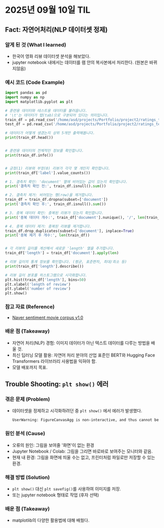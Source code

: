 # 2025년 09월 10일 TIL 

## Fact: 자연어처리(NLP 데이터셋 정제)

### 알게 된 것 (What I learned)
- 한국어 영화 리뷰 데이터셋 분석을 해보았다.
- jupyter notebook 내에서는 데이터를 램 안의 복사본에서 처리한다. (원본은 바뀌지않음)

### 예시 코드 (Code Example)
```python
import pandas as pd
import numpy as np
import matplotlib.pyplot as plt

# 훈련용 데이터와 테스트용 데이터를 불러옵니다.
# '\t'는 데이터가 탭(tab)으로 구분되어 있다는 의미입니다.
train_df = pd.read_csv('/home/asd/projects/Portfolio/project2/ratings_train.txt', sep='\t')
test_df = pd.read_csv('/home/asd/projects/Portfolio/project2/ratings_test.txt', sep='\t')

# 데이터가 어떻게 생겼는지 상위 5개만 출력해봅니다.
print(train_df.head())


# 훈련용 데이터의 전체적인 정보를 확인합니다.
print(train_df.info())


# 긍정(1) 리뷰와 부정(0) 리뷰가 각각 몇 개인지 확인합니다.
print(train_df['label'].value_counts())

# 1. 결측치 확인: 'document' 열에 비어있는 값이 있는지 확인합니다.
print('결측치 확인 전:', train_df.isnull().sum())

# 2. 결측치 제거: 비어있는 행(row)을 제거합니다.
train_df = train_df.dropna(subset=['document'])
print('결측치 확인 후:', train_df.isnull().sum())

# 3. 중복 데이터 확인: 중복된 리뷰가 있는지 확인합니다.
print('중복 데이터 개수:', train_df['document'].nunique(), '/', len(train_df))

# 4. 중복 데이터 제거: 중복된 리뷰를 제거합니다.
train_df.drop_duplicates(subset=['document'], inplace=True)
print('중복 제거 후 개수:', len(train_df))


# 각 리뷰의 길이를 계산해서 새로운 'length' 열을 추가합니다.
train_df['length'] = train_df['document'].apply(len)

# 리뷰 길이의 통계 정보를 확인합니다. (평균, 표준편차, 최대/최소 등)
print(train_df['length'].describe())

# 리뷰 길이 분포를 히스토그램으로 시각화합니다.
plt.hist(train_df['length'], bins=50)
plt.xlabel('length of review')
plt.ylabel('number of review')
plt.show()
```

### 참고 자료 (Reference)
- [Naver sentiment movie corpus v1.0](https://github.com/e9t/nsmc/tree/master)

### 배운 점 (Takeaway)
- 자연어 처리(NLP) 경험: 이미지 데이터가 아닌 텍스트 데이터를 다루는 방법을 배울 것.
- 최신 딥러닝 모델 활용: 자연어 처리 분야의 산업 표준인 BERT와 Hugging Face Transformers 라이브러리 사용법을 익혀야 함.
- 모델 배포까지 목표.

## Trouble Shooting: `plt show()` 에러

### 겪은 문제 (Problem)
- 데이터셋을 정제하고 시각화하려던 중 `plt show()` 에서 에러가 발생했다.
  ```bash
  UserWarning: FigureCanvasAgg is non-interactive, and thus cannot be shown plt.show()
  ```

### 원인 분석 (Cause)
- 오류의 원인: 그림을 보여줄 '화면'이 없는 환경
- Jupyter Notebook / Colab: 그림을 그리면 바로바로 보여주는 모니터와 같음.
- 현재 내 환경: 그림을 화면에 띄울 수는 없고, 프린터처럼 파일로만 저장할 수 있는 환경.

### 해결 방법 (Solution)
- `plt show()` 대신 `plt savefig()`를 사용하여 이미지를 저장.
- 또는 jupyter notebook 형태로 작업 (후자 선택)


### 배운 점 (Takeaway)
- matplotlib의 다양한 활용법에 대해 배웠다.
